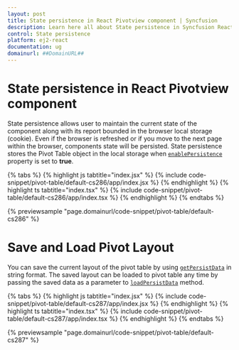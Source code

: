 ```yaml
---
layout: post
title: State persistence in React Pivotview component | Syncfusion
description: Learn here all about State persistence in Syncfusion React Pivotview component of Syncfusion Essential JS 2 and more.
control: State persistence 
platform: ej2-react
documentation: ug
domainurl: ##DomainURL##
---
```


# State persistence in React Pivotview component

State persistence allows user to maintain the current state of the component along with its report bounded in the browser local storage (cookie). Even if the browser is refreshed or if you move to the next page within the browser, components state will be persisted. State persistence stores the Pivot Table object in the local storage when [`enablePersistence`](https://ej2.syncfusion.com/react/documentation/api/pivotview/#enablepersistence) property is set to **true**.

{% tabs %}
{% highlight js tabtitle="index.jsx" %}
{% include code-snippet/pivot-table/default-cs286/app/index.jsx %}
{% endhighlight %}
{% highlight ts tabtitle="index.tsx" %}
{% include code-snippet/pivot-table/default-cs286/app/index.tsx %}
{% endhighlight %}
{% endtabs %}

 {% previewsample "page.domainurl/code-snippet/pivot-table/default-cs286" %}

# Save and Load Pivot Layout

You can save the current layout of the pivot table by using [`getPersistData`](https://ej2.syncfusion.com/react/documentation/api/pivotview/#getpersistdata) in string format. The saved layout can be loaded to pivot table any time by passing the saved data as a parameter to [`loadPersistData`](https://ej2.syncfusion.com/react/documentation/api/pivotview/#loadpersistdata) method.

{% tabs %}
{% highlight js tabtitle="index.jsx" %}
{% include code-snippet/pivot-table/default-cs287/app/index.jsx %}
{% endhighlight %}
{% highlight ts tabtitle="index.tsx" %}
{% include code-snippet/pivot-table/default-cs287/app/index.tsx %}
{% endhighlight %}
{% endtabs %}

 {% previewsample "page.domainurl/code-snippet/pivot-table/default-cs287" %}
